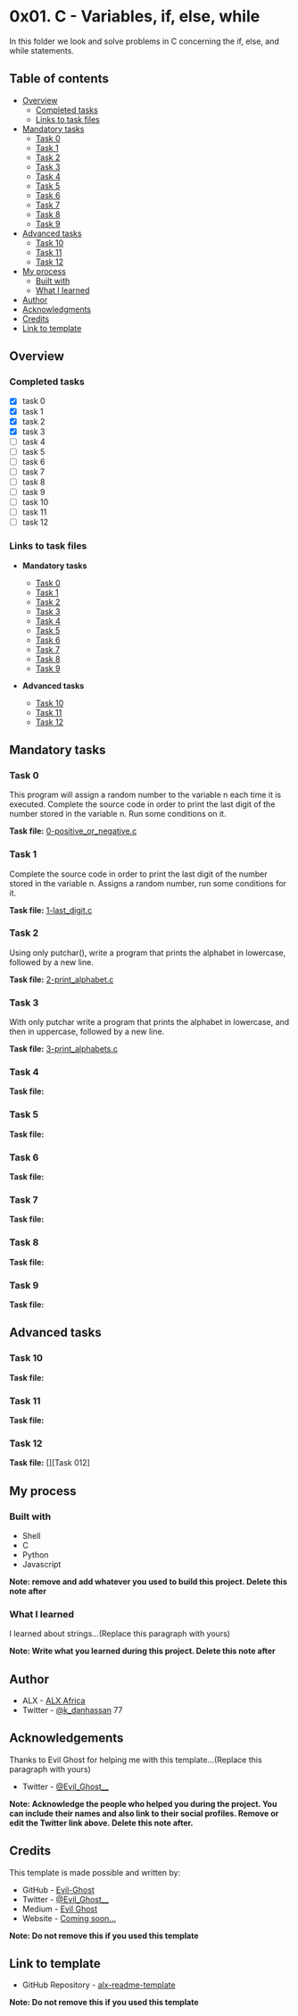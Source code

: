# 0x01. C - Variables, if, else, while

In this folder we look and solve problems in C concerning the if, else, and while statements.

## Table of contents

- [Overview](#overview)
  - [Completed tasks](#completed-tasks)
  - [Links to task files](#links-to-task-files)
- [Mandatory tasks](#mandatory-tasks)
  - [Task 0](#task-0)
  - [Task 1](#task-1)
  - [Task 2](#task-2)
  - [Task 3](#task-3)
  - [Task 4](#task-4)
  - [Task 5](#task-5)
  - [Task 6](#task-6)
  - [Task 7](#task-7)
  - [Task 8](#task-8)
  - [Task 9](#task-9)
- [Advanced tasks](#advanced-tasks)
  - [Task 10](#task-10)
  - [Task 11](#task-11)
  - [Task 12](#task-12)
- [My process](#my-process)
  - [Built with](#built-with)
  - [What I learned](#what-i-learned)
- [Author](#author)
- [Acknowledgments](#acknowledgements)
- [Credits](#credits)
- [Link to template](#link-to-template)

## Overview

### Completed tasks

- [x] task 0
- [x] task 1
- [x] task 2
- [x] task 3
- [ ] task 4
- [ ] task 5
- [ ] task 6
- [ ] task 7
- [ ] task 8
- [ ] task 9
- [ ] task 10
- [ ] task 11
- [ ] task 12

### Links to task files

- **Mandatory tasks**
  - [Task 0][Task 0]
  - [Task 1][Task 1]
  - [Task 2][Task 2]
  - [Task 3][Task 3]
  - [Task 4][Task 4]
  - [Task 5][Task 5]
  - [Task 6][Task 6]
  - [Task 7][Task 7]
  - [Task 8][Task 8]
  - [Task 9][Task 9]

- **Advanced tasks**
  - [Task 10][Task 10]
  - [Task 11][Task 11]
  - [Task 12][Task 12]


[Task 0]: ./0-positive_or_negative.c
[Task 1]: ./1-last_digit.c
[Task 2]: ./2-print_alphabet.c
[Task 3]: ./3-print_alphabets.c
[Task 4]: ./
[Task 5]: ./
[Task 6]: ./
[Task 7]: ./
[Task 8]: ./
[Task 9]: ./
[Task 10]: ./
[Task 11]: ./
[Task 12]: ./

## Mandatory tasks

### Task 0
This program will assign a random number to the variable n each time it is executed. Complete the source code in order to print the last digit of the number stored in the variable n. Run some conditions on it.

**Task file:** [0-positive\_or\_negative.c][Task 0]

### Task 1
Complete the source code in order to print the last digit of the number stored in the variable n. Assigns a random number, run some conditions for it.

**Task file:** [1-last\_digit.c][Task 1]

### Task 2
Using only putchar(), write a program that prints the alphabet in lowercase, followed by a new line.

**Task file:** [2-print\_alphabet.c][Task 2]

### Task 3
With only putchar write a program that prints the alphabet in lowercase, and then in uppercase, followed by a new line.

**Task file:** [3-print\_alphabets.c][Task 3]

### Task 4


**Task file:** [][Task 4]

### Task 5


**Task file:** [][Task 5]

### Task 6


**Task file:** [][Task 6]

### Task 7


**Task file:** [][Task 7]

### Task 8


**Task file:** [][Task 8]

### Task 9


**Task file:** [][Task 9]

## Advanced tasks

### Task 10


**Task file:** [][Task 10]

### Task 11


**Task file:** [][Task 11]

### Task 12


**Task file:** [][Task 012]


## My process

### Built with

- Shell
- C
- Python
- Javascript

**Note: remove and add whatever you used to build this project. Delete this note after**

### What I learned

I learned about strings...(Replace this paragraph with yours)

**Note: Write what you learned during this project. Delete this note after**

## Author

- ALX - [ALX Africa](https://www.alxafrica.com)
- Twitter - [@k\_danhassan](https://twitter.com/k_danhassan)
77
## Acknowledgements

Thanks to Evil Ghost for helping me with this template...(Replace this paragraph with yours)  
- Twitter - [@Evil\_Ghost\_\_](https://www.twitter.com/evil_ghost__)

**Note: Acknowledge the people who helped you during the project. You can include their names and also link to their social profiles. Remove or edit the Twitter link above. Delete this note after.**

## Credits

This template is made possible and written by:
- GitHub - [Evil-Ghost](https://github.com/Evil-Ghost)
- Twitter - [@Evil\_Ghost\_\_](https://www.twitter.com/evil_ghost__)
- Medium - [Evil Ghost](https://medium.com/@evilghost)
- Website - [Coming soon...](#)

**Note: Do not remove this if you used this template**

## Link to template

- GitHub Repository - [alx-readme-template](https://github.com/Evil-Ghost/alx-readme-template)

**Note: Do not remove this if you used this template**
